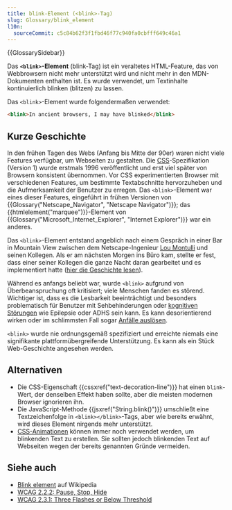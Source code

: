 ```yaml
---
title: blink-Element (<blink>-Tag)
slug: Glossary/blink_element
l10n:
  sourceCommit: c5c84b62f3f1fbd46f77c940fa0cbfff649c46a1
---
```


{{GlossarySidebar}}

Das **`<blink>`-Element** (blink-Tag) ist ein veraltetes HTML-Feature, das von Webbrowsern nicht mehr unterstützt wird und nicht mehr in den MDN-Dokumenten enthalten ist. Es wurde verwendet, um Textinhalte kontinuierlich blinken (blitzen) zu lassen.

Das `<blink>`-Element wurde folgendermaßen verwendet:

```html example-bad
<blink>In ancient browsers, I may have blinked</blink>
```

## Kurze Geschichte

In den frühen Tagen des Webs (Anfang bis Mitte der 90er) waren nicht viele Features verfügbar, um Webseiten zu gestalten. Die [CSS](/de/docs/Web/CSS)-Spezifikation (Version 1) wurde erstmals 1996 veröffentlicht und erst viel später von Browsern konsistent übernommen. Vor CSS experimentierten Browser mit verschiedenen Features, um bestimmte Textabschnitte hervorzuheben und die Aufmerksamkeit der Benutzer zu erregen. Das `<blink>`-Element war eines dieser Features, eingeführt in frühen Versionen von {{Glossary("Netscape_Navigator", "Netscape Navigator")}}; das {{htmlelement("marquee")}}-Element von {{Glossary("Microsoft_Internet_Explorer", "Internet Explorer")}} war ein anderes.

Das `<blink>`-Element entstand angeblich nach einem Gespräch in einer Bar in Mountain View zwischen dem Netscape-Ingenieur [Lou Montulli](https://en.wikipedia.org/wiki/Lou_Montulli) und seinen Kollegen. Als er am nächsten Morgen ins Büro kam, stellte er fest, dass einer seiner Kollegen die ganze Nacht daran gearbeitet und es implementiert hatte ([hier die Geschichte lesen](https://web.archive.org/web/20220331020029/http://www.montulli.org/theoriginofthe%3Cblink%3Etag)).

Während es anfangs beliebt war, wurde `<blink>` aufgrund von Überbeanspruchung oft kritisiert; viele Menschen fanden es störend. Wichtiger ist, dass es die Lesbarkeit beeinträchtigt und besonders problematisch für Benutzer mit Sehbehinderungen oder [kognitiven Störungen](/de/docs/Web/Accessibility/Guides/Cognitive_accessibility) wie Epilepsie oder ADHS sein kann. Es kann desorientierend wirken oder im schlimmsten Fall sogar [Anfälle auslösen](/de/docs/Web/Accessibility/Guides/Seizure_disorders).

`<blink>` wurde nie ordnungsgemäß spezifiziert und erreichte niemals eine signifikante plattformübergreifende Unterstützung. Es kann als ein Stück Web-Geschichte angesehen werden.

## Alternativen

- Die CSS-Eigenschaft {{cssxref("text-decoration-line")}} hat einen `blink`-Wert, der denselben Effekt haben sollte, aber die meisten modernen Browser ignorieren ihn.
- Die JavaScript-Methode {{jsxref("String.blink()")}} umschließt eine Textzeichenfolge in `<blink></blink>`-Tags, aber wie bereits erwähnt, wird dieses Element nirgends mehr unterstützt.
- [CSS-Animationen](/de/docs/Web/CSS/CSS_animations) können immer noch verwendet werden, um blinkenden Text zu erstellen. Sie sollten jedoch blinkenden Text auf Webseiten wegen der bereits genannten Gründe vermeiden.

## Siehe auch

- [Blink element](https://en.wikipedia.org/wiki/Blink_element) auf Wikipedia
- [WCAG 2.2.2: Pause, Stop, Hide](https://www.w3.org/WAI/WCAG21/Understanding/pause-stop-hide)
- [WCAG 2.3.1: Three Flashes or Below Threshold](https://www.w3.org/WAI/WCAG21/Understanding/three-flashes-or-below-threshold)
